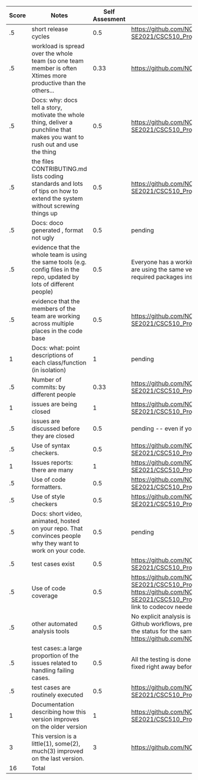 |Score|Notes| Self Assesment | Evidence|
|-|-----|---------|---------|
|.5| short release cycles| 0.5 | https://github.com/NCSU-Group7-SE2021/CSC510_Project_LectureAid/releases/tag/v2.0.0 |
|.5| workload is spread over the whole team (so one team member is often Xtimes more productive than the others...|0.33| https://github.com/NCSU-Group7-SE2021/CSC510_Project_LectureAid/pulse |
|.5|Docs: why: docs tell a story, motivate the whole thing, deliver a punchline that makes you want to rush out and use the thing | 0.5 | https://github.com/NCSU-Group7-SE2021/CSC510_Project_LectureAid#readme |
|.5|the files CONTRIBUTING.md lists coding standards and lots of tips on how to extend the system without screwing things up  |0.5 | https://github.com/NCSU-Group7-SE2021/CSC510_Project_LectureAid/blob/main/CONTRIBUTING.md |
|.5|Docs: doco generated , format not ugly  | 0.5 | pending |
|.5|evidence that the whole team is using the same tools (e.g. config files in the repo, updated by lots of different people) | 0.5 | Everyone has a working instance of the project locally. All the team members are using the same version of the programming language and have all the required packages installed. |
|.5|evidence that the members of the team are working across multiple places in the code base | 0.5 | https://github.com/NCSU-Group7-SE2021/CSC510_Project_LectureAid/graphs/contributors |
|1|Docs: what: point descriptions of each class/function (in isolation)  | 1 | pending |
|.5|Number of commits: by different people  | 0.33 | https://github.com/NCSU-Group7-SE2021/CSC510_Project_LectureAid/graphs/commit-activity |
|1|issues are being closed | 1 | https://github.com/NCSU-Group7-SE2021/CSC510_Project_LectureAid/issues |
|.5|issues are discussed before they are closed | 0.5 | pending -- even if you discuss in slack, need a sumamry statement here|
|.5|Use of syntax checkers. | 0.5 | https://github.com/NCSU-Group7-SE2021/CSC510_Project_LectureAid/blob/main/.github/workflows/main.yml |
|1|Issues reports: there are many  | 1 | https://github.com/NCSU-Group7-SE2021/CSC510_Project_LectureAid/issues |
|.5|Use of code formatters. | 0.5 | https://github.com/NCSU-Group7-SE2021/CSC510_Project_LectureAid/blob/main/pylintrc |
|.5|Use of style checkers | 0.5 | https://github.com/NCSU-Group7-SE2021/CSC510_Project_LectureAid/blob/main/client/.prettierrc|
|.5|Docs: short video, animated, hosted on your repo. That convinces people why they want to work on your code. | 0.5 | pending |
|.5|test cases exist  | 0.5 | https://github.com/NCSU-Group7-SE2021/CSC510_Project_LectureAid/actions, link to codecov needed|
|.5|Use of code coverage  | 0.5 | https://github.com/NCSU-Group7-SE2021/CSC510_Project_LectureAid/blob/main/.github/workflows/python.yml, https://github.com/NCSU-Group7-SE2021/CSC510_Project_LectureAid/blob/main/.github/workflows/node.js.yml, link to codecov needed|
|.5|other automated analysis tools  | 0.5 | No explicit analysis is done in the project. Made use of Pylint, CodeCoverage, Github workflows, prettier etc to anaylse the quality of the project. Can check the status for the same through badges on homepage of repo. https://github.com/NCSU-Group7-SE2021/CSC510_Project_LectureAid |
|.5|test cases:.a large proportion of the issues related to handling failing cases. | 0.5 | All the testing is done locally while development and the issues are caught and fixed right away before performing automated testing.|
|.5|test cases are routinely executed | 0.5| https://github.com/NCSU-Group7-SE2021/CSC510_Project_LectureAid/actions |
|1|Documentation describing how this version improves on the older version| 1 | https://github.com/NCSU-Group7-SE2021/CSC510_Project_LectureAid#readme |
|3|This version is a little(1), some(2), much(3) improved on the last version.| 3 | https://github.com/NCSU-Group7-SE2021/CSC510_Project_LectureAid| 
|16| Total|